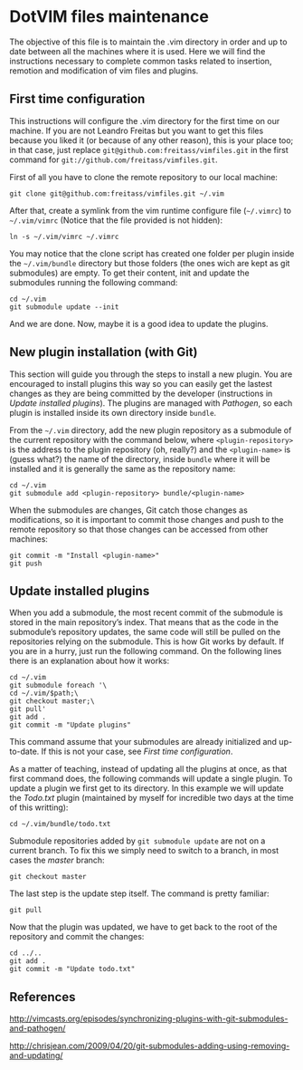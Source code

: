 # DotVIM files maintenance

The objective of this file is to maintain the .vim directory in order and up to
date between all the machines where it is used. Here we will find the
instructions necessary to complete common tasks related to insertion, remotion
and modification of vim files and plugins.

## First time configuration

This instructions will configure the .vim directory for the first time on our
machine. If you are not Leandro Freitas but you want to get this files because
you liked it (or because of any other reason), this is your place too; in that
case, just replace `git@github.com:freitass/vimfiles.git` in the first command
for `git://github.com/freitass/vimfiles.git`.

First of all you have to clone the remote repository to our local machine:

    git clone git@github.com:freitass/vimfiles.git ~/.vim

After that, create a symlink from the vim runtime configure file (`~/.vimrc`)
to `~/.vim/vimrc` (Notice that the file provided is not hidden):

    ln -s ~/.vim/vimrc ~/.vimrc

You may notice that the clone script has created one folder per plugin inside
the `~/.vim/bundle` directory but those folders (the ones wich are kept as git
submodules) are empty. To get their content, init and update the submodules
running the following command:

    cd ~/.vim
    git submodule update --init

And we are done. Now, maybe it is a good idea to update the plugins.

## New plugin installation (with Git)

This section will guide you through the steps to install a new plugin. You are
encouraged to install plugins this way so you can easily get the lastest
changes as they are being committed by the developer (instructions in *Update
installed plugins*). The plugins are managed with *Pathogen*, so each plugin is
installed inside its own directory inside `bundle`.

From the `~/.vim` directory, add the new plugin repository as a submodule of
the current repository with the command below, where `<plugin-repository>` is
the address to the plugin repository (oh, really?) and the `<plugin-name>` is
(guess what?) the name of the directory, inside `bundle` where it will be
installed and it is generally the same as the repository name:

    cd ~/.vim
    git submodule add <plugin-repository> bundle/<plugin-name>

When the submodules are changes, Git catch those changes as modifications, so
it is important to commit those changes and push to the remote repository so
that those changes can be accessed from other machines:

    git commit -m "Install <plugin-name>"
    git push

## Update installed plugins

When you add a submodule, the most recent commit of the submodule is stored in
the main repository’s index. That means that as the code in the submodule’s
repository updates, the same code will still be pulled on the repositories
relying on the submodule. This is how Git works by default. If you are in a
hurry, just run the following command. On the following lines there is an
explanation about how it works:

    cd ~/.vim
    git submodule foreach '\
    cd ~/.vim/$path;\
    git checkout master;\
    git pull'
    git add .
    git commit -m "Update plugins"

This command assume that your submodules are already initialized and
up-to-date. If this is not your case, see *First time configuration*.

As a matter of teaching, instead of updating all the plugins at once, as that
first command does, the following commands will update a single plugin. To
update a plugin we first get to its directory. In this example we will update
the *Todo.txt* plugin (maintained by myself for incredible two days at the time
of this writting):

    cd ~/.vim/bundle/todo.txt

Submodule repositories added by `git submodule update` are not on a current
branch. To fix this we simply need to switch to a branch, in most cases the
*master* branch:

    git checkout master

The last step is the update step itself. The command is pretty familiar:

    git pull

Now that the plugin was updated, we have to get back to the root of the
repository and commit the changes:

    cd ../..
    git add .
    git commit -m "Update todo.txt"

## References

<http://vimcasts.org/episodes/synchronizing-plugins-with-git-submodules-and-pathogen/>

<http://chrisjean.com/2009/04/20/git-submodules-adding-using-removing-and-updating/>
